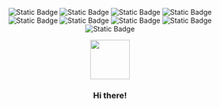 <p align='center'>
<img alt="Static Badge" src="https://img.shields.io/badge/-python-white?style=for-the-badge&logo=python&logoColor=%233776AB&color=%23e9e9e9"" > 
  <img alt="Static Badge" src="https://img.shields.io/badge/-python-white?style=for-the-badge&logo=python&logoColor=%233776AB&color=%23e9e9e9"" > 
<img alt="Static Badge" src="https://img.shields.io/badge/-php-white?style=for-the-badge&logo=php&logoColor=%23777BB4&color=%23e9e9e9"> 
<img alt="Static Badge" src="https://img.shields.io/badge/-mysql-white?style=for-the-badge&logo=mysql&logoColor=%234479A1&color=%23e9e9e9"">
<img alt="Static Badge" src="https://img.shields.io/badge/-apache-white?style=for-the-badge&logo=apache&logoColor=%23D22128&color=%23e9e9e9"">
<img alt="Static Badge" src="https://img.shields.io/badge/-ubuntu-white?style=for-the-badge&logo=ubuntu&logoColor=%23E95420&color=%23e9e9e9"">
<img alt="Static Badge" src="https://img.shields.io/badge/-html5-white?style=for-the-badge&logo=html5&logoColor=%23E34F26&color=%23e9e9e9"">
<img alt="Static Badge" src="https://img.shields.io/badge/-css-white?style=for-the-badge&logo=css3&logoColor=%231572B6&color=%23e9e9e9"">
<img alt="Static Badge" src="https://img.shields.io/badge/-jquery-white?style=for-the-badge&logo=jquery&logoColor=%230769AD&color=%23e9e9e9">
  
</p>
<p align=center>
<img src="https://mi-sha.ru/images/photographer/photographer-2/sp-logo-b.png" width=80>
</p>
<h3 style='text-align: center;'>Hi there!</h3>

